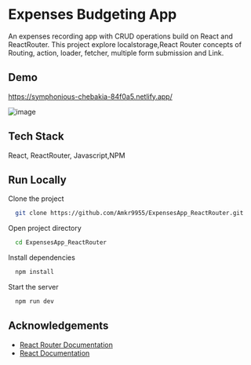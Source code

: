 
# Expenses Budgeting App

An expenses recording app with CRUD operations build on React and ReactRouter. 
This project explore localstorage,React Router concepts of Routing, action, loader, fetcher, multiple form submission and Link.

## Demo

https://symphonious-chebakia-84f0a5.netlify.app/

![image](https://github.com/Amkr9955/ExpensesApp_ReactRouter/assets/92258606/8f654208-dbba-431e-ba60-3ee940b8ce5a)


## Tech Stack

 React, ReactRouter, Javascript,NPM




## Run Locally

Clone the project

```bash
  git clone https://github.com/Amkr9955/ExpensesApp_ReactRouter.git
```
Open project directory

```bash
  cd ExpensesApp_ReactRouter
```
Install dependencies

```bash
  npm install
```

Start the server

```bash
  npm run dev
```


## Acknowledgements

 - [React Router Documentation](https://reactrouter.com/en/main)
 - [React Documentation](https://react.dev/)
 


